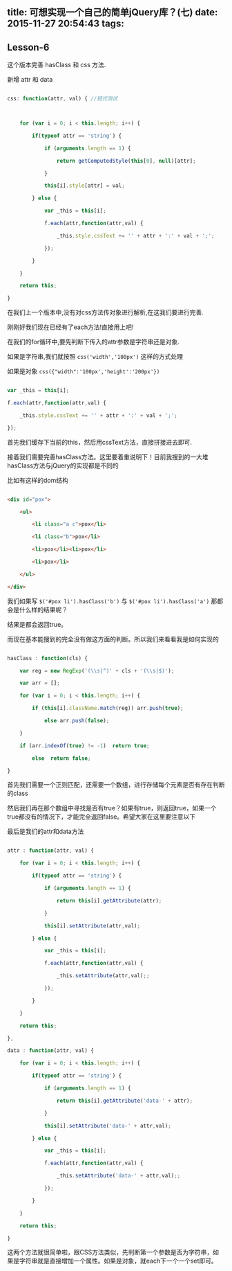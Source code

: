 title: 可想实现一个自己的简单jQuery库？(七)
date: 2015-11-27 20:54:43
tags:
---

## Lesson-6



这个版本完善 hasClass 和 css 方法.



新增 attr 和 data



```javascript

css: function(attr, val) { //链式测试



    for (var i = 0; i < this.length; i++) {

        if(typeof attr == 'string') {

            if (arguments.length == 1) {

                return getComputedStyle(this[0], null)[attr];

            }

            this[i].style[attr] = val;

        } else {

            var _this = this[i];

            f.each(attr,function(attr,val) {

                _this.style.cssText += '' + attr + ':' + val + ';';

            });

        }

    }

    return this;

}

```

<!-- more -->

在我们上一个版本中,没有对css方法传对象进行解析,在这我们要进行完善.



刚刚好我们现在已经有了each方法!直接用上吧!



在我们的for循环中,要先判断下传入的attr参数是字符串还是对象.



如果是字符串,我们就按照 `css('width','100px')` 这样的方式处理



如果是对象 `css({"width":'100px','height':'200px'})`

```javascript

var _this = this[i];

f.each(attr,function(attr,val) {

    _this.style.cssText += '' + attr + ':' + val + ';';

});

```



首先我们缓存下当前的this，然后用cssText方法，直接拼接进去即可.



接着我们需要完善hasClass方法。这里要着重说明下！目前我搜到的一大堆hasClass方法与jQuery的实现都是不同的



比如有这样的dom结构

```html

<div id="pox">

    <ul>

        <li class="a c">pox</li>

        <li class="b">pox</li>

        <li>pox</li><li>pox</li>

        <li>pox</li>

    </ul>

</div>

```



我们如果写 `$('#pox li').hasClass('b')` 与 `$('#pox li').hasClass('a')` 那都会是什么样的结果呢？



结果是都会返回true。



而现在基本能搜到的完全没有做这方面的判断。所以我们来看看我是如何实现的

```javascript

hasClass : function(cls) {

    var reg = new RegExp('(\\s|^)' + cls + '(\\s|$)');

    var arr = [];

    for (var i = 0; i < this.length; i++) {

        if (this[i].className.match(reg)) arr.push(true);

            else arr.push(false);

    }

    if (arr.indexOf(true) != -1)  return true;

        else  return false;

}

```



首先我们需要一个正则匹配，还需要一个数组，进行存储每个元素是否有存在判断的class



然后我们再在那个数组中寻找是否有true？如果有true，则返回true，如果一个true都没有的情况下，才能完全返回false。希望大家在这里要注意以下



最后是我们的attr和data方法

```javascript

attr : function(attr, val) {

    for (var i = 0; i < this.length; i++) {

        if(typeof attr == 'string') {

            if (arguments.length == 1) {

                return this[i].getAttribute(attr);

            }

            this[i].setAttribute(attr,val);

        } else {

            var _this = this[i];

            f.each(attr,function(attr,val) {

                _this.setAttribute(attr,val);;

            });

        }

    }

    return this;

},

data : function(attr, val) {

    for (var i = 0; i < this.length; i++) {

        if(typeof attr == 'string') {

            if (arguments.length == 1) {

                return this[i].getAttribute('data-' + attr);

            }

            this[i].setAttribute('data-' + attr,val);

        } else {

            var _this = this[i];

            f.each(attr,function(attr,val) {

                _this.setAttribute('data-' + attr,val);;

            });

        }

    }

    return this;

}

```



这两个方法就很简单啦，跟CSS方法类似，先判断第一个参数是否为字符串，如果是字符串就是直接增加一个属性。如果是对象，就each下一个一个set即可。
